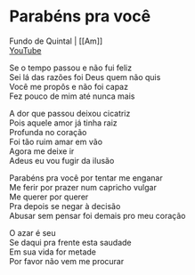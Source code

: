 # Parabéns pra você
Fundo de Quintal | [[Am]]  
[YouTube](https://youtu.be/wPMemoU3Wek)  
  
Se o tempo passou e não fui feliz  
Sei lá das razões foi Deus quem não quis  
Você me propôs e não foi capaz  
Fez pouco de mim até nunca mais  
 
A dor que passou deixou cicatriz  
Pois aquele amor já tinha raiz  
Profunda no coração  
Foi tão ruim amar em vão  
Agora me deixe ir  
Adeus eu vou fugir da ilusão  
 
Parabéns pra você por tentar me enganar  
Me ferir por prazer num capricho vulgar  
Me querer por querer  
Pra depois se negar à decisão  
Abusar sem pensar foi demais pro meu coração  
 
O azar é seu  
Se daqui pra frente esta saudade  
Em sua vida for metade  
Por favor não vem me procurar  